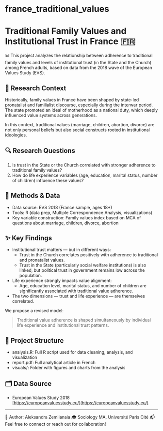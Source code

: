 # france_traditional_values
# Traditional Family Values and Institutional Trust in France 🇫🇷

📊 This project analyzes the relationship between adherence to traditional family values and levels of institutional trust (in the State and the Church) among French adults, based on data from the 2018 wave of the European Values Study (EVS).

## 🎯 Research Context

Historically, family values in France have been shaped by state-led pronatalist and familialist discourse, especially during the interwar period. The state promoted an ideal of motherhood as a national duty, which deeply influenced value systems across generations.

In this context, traditional values (marriage, children, abortion, divorce) are not only personal beliefs but also social constructs rooted in institutional ideologies.

## 🔍 Research Questions

1. Is trust in the State or the Church correlated with stronger adherence to traditional family values?
2. How do life experience variables (age, education, marital status, number of children) influence these values?

## 🧰 Methods & Data

- Data source: EVS 2018 (France sample, ages 18+)
- Tools: R (data prep, Multiple Correspondence Analysis, visualizations)
- Key variable construction: Family values index based on MCA of questions about marriage, children, divorce, abortion

## ✨ Key Findings

- Institutional trust matters — but in different ways:
  - Trust in the Church correlates positively with adherence to traditional and pronatalist values.
  - Trust in the State (particularly social welfare institutions) is also linked, but political trust in government remains low across the population.
- Life experience strongly impacts value alignment:
  - Age, education level, marital status, and number of children are significantly associated with traditional value adherence.
- The two dimensions — trust and life experience — are themselves correlated.

We propose a revised model:  
> Traditional value adherence is shaped simultaneously by individual life experience and institutional trust patterns.

## 📁 Project Structure

- analysis.R: Full R script used for data cleaning, analysis, and visualization
- report.pdf: Full analytical article in French
- visuals/: Folder with figures and charts from the analysis

## 🗂️ Data Source

- European Values Study 2018  
  [https://europeanvaluesstudy.eu/](https://europeanvaluesstudy.eu/)

---

🧠 Author: Aleksandra Zemlianaia
🎓 Sociology MA, Université Paris Cité
📬 Feel free to connect or reach out for collaboration!
